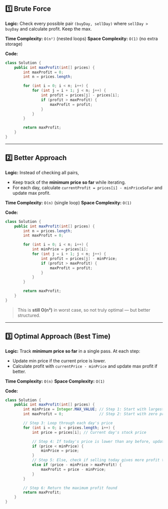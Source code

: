 ## **1️⃣ Brute Force**

**Logic:**
Check every possible pair `(buyDay, sellDay)` where `sellDay > buyDay` and calculate profit. Keep the max.

**Time Complexity:** `O(n²)` (nested loops)
**Space Complexity:** `O(1)` (no extra storage)

**Code:**

```java
class Solution {
    public int maxProfit(int[] prices) {
        int maxProfit = 0;
        int n = prices.length;

        for (int i = 0; i < n; i++) {
            for (int j = i + 1; j < n; j++) {
                int profit = prices[j] - prices[i];
                if (profit > maxProfit) {
                    maxProfit = profit;
                }
            }
        }

        return maxProfit;
    }
}
```

---

## **2️⃣ Better Approach**

**Logic:**
Instead of checking all pairs,

* Keep track of the **minimum price so far** while iterating.
* For each day, calculate `currentProfit = prices[i] - minPriceSoFar` and update max profit.

**Time Complexity:** `O(n)` (single loop)
**Space Complexity:** `O(1)`

**Code:**

```java
class Solution {
    public int maxProfit(int[] prices) {
        int n = prices.length;
        int maxProfit = 0;

        for (int i = 0; i < n; i++) {
            int minPrice = prices[i];
            for (int j = i + 1; j < n; j++) {
                int profit = prices[j] - minPrice;
                if (profit > maxProfit) {
                    maxProfit = profit;
                }
            }
        }

        return maxProfit;
    }
}
```

> This is **still O(n²)** in worst case, so not truly optimal — but better structured.

---

## **3️⃣ Optimal Approach (Best Time)**

**Logic:**
Track **minimum price so far** in a single pass.
At each step:

* Update min price if the current price is lower.
* Calculate profit with `currentPrice - minPrice` and update max profit if better.

**Time Complexity:** `O(n)`
**Space Complexity:** `O(1)`

**Code:**

```java
class Solution {
    public int maxProfit(int[] prices) {
        int minPrice = Integer.MAX_VALUE; // Step 1: Start with largest possible value
        int maxProfit = 0;                // Step 2: Start with zero profit

        // Step 3: Loop through each day's price
        for (int i = 0; i < prices.length; i++) {
            int price = prices[i]; // Current day's stock price

            // Step 4: If today's price is lower than any before, update minPrice
            if (price < minPrice) {
                minPrice = price; 
            }
            // Step 5: Else, check if selling today gives more profit than before
            else if (price - minPrice > maxProfit) {
                maxProfit = price - minPrice; 
            }
        }

        // Step 6: Return the maximum profit found
        return maxProfit;
    }
}

```
